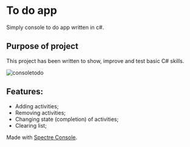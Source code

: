# To do app
Simply console to do app written in c#.

## Purpose of project
This project has been written to show, improve and test basic C# skills.

![consoletodo](https://user-images.githubusercontent.com/20907620/198692113-30117f78-eb43-4d72-86f3-00180b340ce2.png)



## Features:
* Adding activities;
* Removing activities;
* Changing state (completion) of activities;
* Clearing list;

Made with [Spectre Console](https://github.com/spectreconsole/spectre.console).

